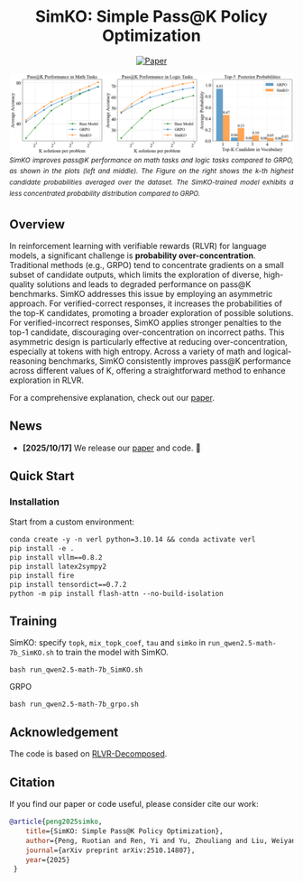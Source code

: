 <div align="center">

# SimKO: Simple Pass@K Policy Optimization

[![Paper](https://img.shields.io/badge/paper-A42C25?style=for-the-badge&logo=arxiv&logoColor=white)](https://arxiv.org/abs/2510.14807)

</div>


<div align="justify">
  <img src="./images/teaser.png" alt="teaser image" width="820">
  <br>
  <sup><em>SimKO improves pass@K performance on math tasks  and logic tasks compared to GRPO, as shown in the plots (left and middle). The Figure on the right shows the k-th highest candidate probabilities averaged over the dataset. The SimKO-trained model exhibits a less concentrated probability distribution compared to GRPO.
</em></sup>
</div>

## Overview

In reinforcement learning with verifiable rewards (RLVR) for language models, a significant  challenge is **probability over-concentration**. Traditional methods (e.g., GRPO) tend to concentrate gradients on a small subset of candidate outputs, which limits the exploration of diverse, high-quality solutions and leads to degraded performance on pass@K benchmarks.
SimKO addresses this issue by employing an asymmetric approach. For verified-correct responses, it increases the probabilities of the top-K candidates, promoting a broader exploration of possible solutions. For verified-incorrect responses, SimKO applies stronger penalties to the top-1 candidate, discouraging over-concentration on incorrect paths. This asymmetric design is particularly effective at reducing over-concentration, especially at tokens with high entropy.
Across a variety of math and logical-reasoning benchmarks, SimKO consistently improves pass@K performance across different values of K, offering a straightforward method to enhance exploration in RLVR.

For a comprehensive explanation, check out our [paper](https://arxiv.org/abs/2510.14807).

## News
- **[2025/10/17]** We release our [paper](https://arxiv.org/abs/2510.14807) and code. 🚀
## Quick Start
### Installation


Start from a custom environment:
```
conda create -y -n verl python=3.10.14 && conda activate verl
pip install -e .
pip install vllm==0.8.2
pip install latex2sympy2
pip install fire
pip install tensordict==0.7.2
python -m pip install flash-attn --no-build-isolation
```


## Training
SimKO: specify `topk`, `mix_topk_coef`, `tau` and `simko` in `run_qwen2.5-math-7b_SimKO.sh` to train the model with SimKO.
```
bash run_qwen2.5-math-7b_SimKO.sh
```

GRPO
```
bash run_qwen2.5-math-7b_grpo.sh
```

## Acknowledgement
The code is based  on [RLVR-Decomposed](https://github.com/TianHongZXY/RLVR-Decomposed). 


## Citation

If you find our paper or code useful, please consider cite our work:

```bibtex
@article{peng2025simko,
    title={SimKO: Simple Pass@K Policy Optimization},
    author={Peng, Ruotian and Ren, Yi and Yu, Zhouliang and Liu, Weiyang and Wen, Yandong},
    journal={arXiv preprint arXiv:2510.14807},
    year={2025}
 }
```
